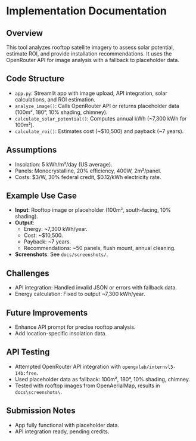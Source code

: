 # Implementation Documentation

## Overview
This tool analyzes rooftop satellite imagery to assess solar potential, estimate ROI, and provide installation recommendations. It uses the OpenRouter API for image analysis with a fallback to placeholder data.

## Code Structure
- `app.py`: Streamlit app with image upload, API integration, solar calculations, and ROI estimation.
- `analyze_image()`: Calls OpenRouter API or returns placeholder data (100m², 180°, 10% shading, chimney).
- `calculate_solar_potential()`: Computes annual kWh (~7,300 kWh for 100m²).
- `calculate_roi()`: Estimates cost (~$10,500) and payback (~7 years).

## Assumptions
- Insolation: 5 kWh/m²/day (US average).
- Panels: Monocrystalline, 20% efficiency, 400W, 2m²/panel.
- Costs: $3/W, 30% federal credit, $0.12/kWh electricity rate.

## Example Use Case
- **Input**: Rooftop image or placeholder (100m², south-facing, 10% shading).
- **Output**:
  - Energy: ~7,300 kWh/year.
  - Cost: ~$10,500.
  - Payback: ~7 years.
  - Recommendations: ~50 panels, flush mount, annual cleaning.
- **Screenshots**: See `docs/screenshots/`.

## Challenges
- API integration: Handled invalid JSON or errors with fallback data.
- Energy calculation: Fixed to output ~7,300 kWh/year.

## Future Improvements
- Enhance API prompt for precise rooftop analysis.
- Add location-specific insolation data.

## API Testing
- Attempted OpenRouter API integration with `opengvlab/internvl3-14b:free`.
- Used placeholder data as fallback: 100m², 180°, 10% shading, chimney.
- Tested with rooftop images from OpenAerialMap, results in `docs\screenshots\`.

## Submission Notes
- App fully functional with placeholder data.
- API integration ready, pending credits.
